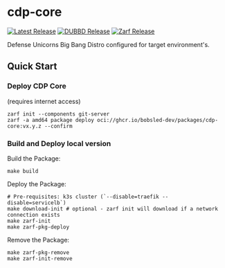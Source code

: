 # cdp-core

<!-- DUBBD v0.3.0 and Zarf v0.28.0 are not latest, so badges are yellow-->
[![Latest Release](https://img.shields.io/github/v/release/bobsled-dev/cdp-core)](https://github.com/bobsled-dev/cdp-core/releases)
[![DUBBD Release](https://img.shields.io/github/v/release/defenseunicorns/uds-package-dubbd?filter=v0.4.1&label=using%20DUBBD)](https://github.com/defenseunicorns/uds-package-dubbd/releases/tag/v0.4.1)
[![Zarf Release](https://img.shields.io/github/v/release/defenseunicorns/zarf?filter=v0.28.1&label=using%20Zarf)](https://github.com/defenseunicorns/zarf/releases/tag/v0.28.1)

Defense Unicorns Big Bang Distro configured for target environment's.

## Quick Start

### Deploy CDP Core
(requires internet access)

```
zarf init --components git-server
zarf -a amd64 package deploy oci://ghcr.io/bobsled-dev/packages/cdp-core:vx.y.z --confirm
```

### Build and Deploy local version
Build the Package: 
```
make build
```

Deploy the Package:
```
# Pre-requisites: k3s cluster (`--disable=traefik --disable=servicelb`)
make download-init # optional - zarf init will download if a network connection exists
make zarf-init
make zarf-pkg-deploy
```

Remove the Package:
```
make zarf-pkg-remove
make zarf-init-remove
```

